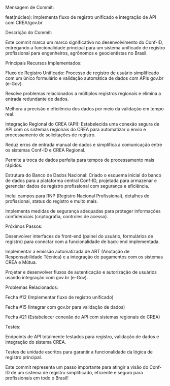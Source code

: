 Mensagem de Commit:

feat(núcleo): Implementa fluxo de registro unificado e integração de API com CREA/gov.br

Descrição do Commit:

Este commit marca um marco significativo no desenvolvimento do Conf-ID, entregando a funcionalidade principal para um sistema unificado de registro profissional para engenheiros, agrônomos e geocientistas no Brasil.

Principais Recursos Implementados:

Fluxo de Registro Unificado: Processo de registro de usuário simplificado com um único formulário e validação automática de dados com APIs gov.br (e-Gov).

Resolve problemas relacionados a múltiplos registros regionais e elimina a entrada redundante de dados.

Melhora a precisão e eficiência dos dados por meio da validação em tempo real.

Integração Regional do CREA (API): Estabelecida uma conexão segura de API com os sistemas regionais do CREA para automatizar o envio e processamento de solicitações de registro.

Reduz erros de entrada manual de dados e simplifica a comunicação entre os sistemas Conf-ID e CREA Regional.

Permite a troca de dados perfeita para tempos de processamento mais rápidos.

Estrutura do Banco de Dados Nacional: Criado o esquema inicial do banco de dados para a plataforma central Conf-ID, projetada para armazenar e gerenciar dados de registro profissional com segurança e eficiência.

Inclui campos para RNP (Registro Nacional Profissional), detalhes do profissional, status do registro e muito mais.

Implementa medidas de segurança adequadas para proteger informações confidenciais (criptografia, controles de acesso).

Próximos Passos:

Desenvolver interfaces de front-end (painel do usuário, formulários de registro) para conectar com a funcionalidade de back-end implementada.

Implementar a emissão automatizada de ART (Anotação de Responsabilidade Técnica) e a integração de pagamentos com os sistemas CREA e Mútua.

Projetar e desenvolver fluxos de autenticação e autorização de usuários usando integração com gov.br (e-Gov).

Problemas Relacionados:

Fecha #12 (Implementar fluxo de registro unificado)

Fecha #15 (Integrar com gov.br para validação de dados)

Fecha #21 (Estabelecer conexão de API com sistemas regionais do CREA)

Testes:

Endpoints de API totalmente testados para registro, validação de dados e integração do sistema CREA.

Testes de unidade escritos para garantir a funcionalidade da lógica de registro principal.

Este commit representa um passo importante para atingir a visão do Conf-ID de um sistema de registro simplificado, eficiente e seguro para profissionais em todo o Brasil!
